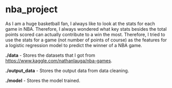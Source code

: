# nba_project
As I am a huge basketball fan, I always like to look at the stats for each game in NBA. Therefore, I always wondered what key stats besides the total points scored can actually contribute to a win the most. Therefore, I tried to use the stats for a game (not number of points of course) as the features for a logistic regression model to predict the winner of a NBA game.

__./data__ - Stores the datasets that I got from https://www.kaggle.com/nathanlauga/nba-games.

__./output_data__ - Stores the output data from data cleaning.

__./model__ - Stores the model trained.



